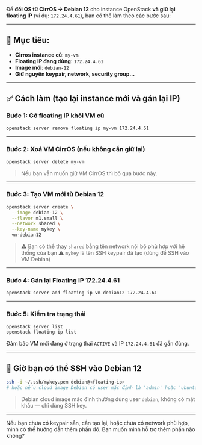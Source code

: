 Để **đổi OS từ CirrOS → Debian 12** cho instance OpenStack **và giữ lại floating IP** (ví dụ: `172.24.4.61`), bạn có
thể làm theo các bước sau:

---

## 🎯 Mục tiêu:

* **Cirros instance cũ**: `my-vm`
* **Floating IP đang dùng**: `172.24.4.61`
* **Image mới**: `debian-12`
* **Giữ nguyên keypair, network, security group...**

---

## ✅ Cách làm (tạo lại instance mới và gán lại IP)

### Bước 1: Gỡ floating IP khỏi VM cũ

```bash
openstack server remove floating ip my-vm 172.24.4.61
```

---

### Bước 2: Xoá VM CirrOS (nếu không cần giữ lại)

```bash
openstack server delete my-vm
```

> Nếu bạn vẫn muốn giữ VM CirrOS thì bỏ qua bước này.

---

### Bước 3: Tạo VM mới từ Debian 12

```bash
openstack server create \
  --image debian-12 \
  --flavor m1.small \
  --network shared \
  --key-name mykey \
  vm-debian12
```

> ⚠️ Bạn có thể thay `shared` bằng tên network nội bộ phù hợp với hệ thống của bạn
> ⚠️ `mykey` là tên SSH keypair đã tạo (dùng để SSH vào VM Debian)

---

### Bước 4: Gán lại Floating IP 172.24.4.61

```bash
openstack server add floating ip vm-debian12 172.24.4.61
```

---

### Bước 5: Kiểm tra trạng thái

```bash
openstack server list
openstack floating ip list
```

Đảm bảo VM mới đang ở trạng thái `ACTIVE` và IP `172.24.4.61` đã gắn đúng.

---

## 🎉 Giờ bạn có thể SSH vào Debian 12

```bash
ssh -i ~/.ssh/mykey.pem debian@<floating-ip>
# hoặc nếu cloud image Debian có user mặc định là 'admin' hoặc 'ubuntu'
```

> Debian cloud image mặc định thường dùng user `debian`, không có mật khẩu — chỉ dùng SSH key.

---

Nếu bạn chưa có keypair sẵn, cần tạo lại, hoặc chưa có network phù hợp, mình có thể hướng dẫn thêm phần đó. Bạn muốn
mình hỗ trợ thêm phần nào không?
